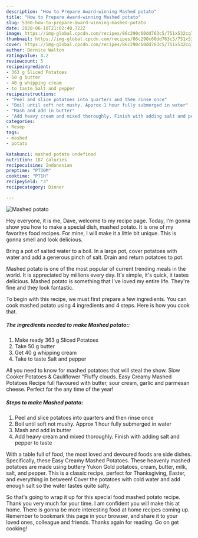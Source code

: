 ```yaml
---
description: "How to Prepare Award-winning Mashed potato"
title: "How to Prepare Award-winning Mashed potato"
slug: 5360-how-to-prepare-award-winning-mashed-potato
date: 2020-06-18T21:02:40.722Z
image: https://img-global.cpcdn.com/recipes/86c290c60dd763c5/751x532cq70/mashed-potato-recipe-main-photo.jpg
thumbnail: https://img-global.cpcdn.com/recipes/86c290c60dd763c5/751x532cq70/mashed-potato-recipe-main-photo.jpg
cover: https://img-global.cpcdn.com/recipes/86c290c60dd763c5/751x532cq70/mashed-potato-recipe-main-photo.jpg
author: Bernice Walton
ratingvalue: 4.2
reviewcount: 5
recipeingredient:
- 363 g Sliced Potatoes
- 50 g butter
- 40 g whipping cream
- to taste Salt and pepper
recipeinstructions:
- "Peel and slice potatoes into quarters and then rinse once"
- "Boil until soft not mushy. Approx 1 hour fully submerged in water"
- "Mash and add in butter"
- "Add heavy cream and mixed thoroughly. Finish with adding salt and pepper to taste"
categories:
- Resep
tags:
- mashed
- potato

katakunci: mashed potato undefined
nutrition: 187 calories
recipecuisine: Indonesian
preptime: "PT30M"
cooktime: "PT1H"
recipeyield: "3"
recipecategory: Dinner

---
```



![Mashed potato](https://img-global.cpcdn.com/recipes/86c290c60dd763c5/751x532cq70/mashed-potato-recipe-main-photo.jpg)

Hey everyone, it is me, Dave, welcome to my recipe page. Today, I'm gonna show you how to make a special dish, mashed potato. It is one of my favorites food recipes. For mine, I will make it a little bit unique. This is gonna smell and look delicious.

Bring a pot of salted water to a boil. In a large pot, cover potatoes with water and add a generous pinch of salt. Drain and return potatoes to pot.

Mashed potato is one of the most popular of current trending meals in the world. It is appreciated by millions every day. It's simple, it's quick, it tastes delicious. Mashed potato is something that I've loved my entire life. They're fine and they look fantastic.


To begin with this recipe, we must first prepare a few ingredients. You can cook mashed potato using 4 ingredients and 4 steps. Here is how you cook that.

##### The ingredients needed to make Mashed potato::

1. Make ready 363 g Sliced Potatoes
1. Take 50 g butter
1. Get 40 g whipping cream
1. Take to taste Salt and pepper


All you need to know for mashed potatoes that will steal the show. Slow Cooker Potatoes &amp; Cauliflower &#34;Fluffy clouds. Easy Creamy Mashed Potatoes Recipe full flavoured with butter, sour cream, garlic and parmesan cheese. Perfect for the any time of the year! 

##### Steps to make Mashed potato:

1. Peel and slice potatoes into quarters and then rinse once
1. Boil until soft not mushy. Approx 1 hour fully submerged in water
1. Mash and add in butter
1. Add heavy cream and mixed thoroughly. Finish with adding salt and pepper to taste


With a table full of food, the most loved and devoured foods are side dishes. Specifically, these Easy Creamy Mashed Potatoes. These heavenly mashed potatoes are made using buttery Yukon Gold potatoes, cream, butter, milk, salt, and pepper. This is a classic recipe, perfect for Thanksgiving, Easter, and everything in between! Cover the potatoes with cold water and add enough salt so the water tastes quite salty. 

So that's going to wrap it up for this special food mashed potato recipe. Thank you very much for your time. I am confident you will make this at home. There is gonna be more interesting food at home recipes coming up. Remember to bookmark this page in your browser, and share it to your loved ones, colleague and friends. Thanks again for reading. Go on get cooking!
